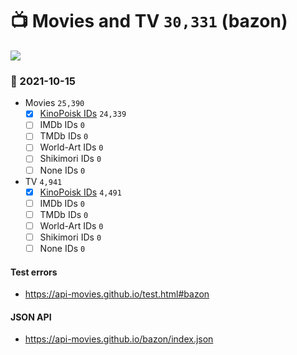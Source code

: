 # :tv: Movies and TV `30,331` (bazon)

<a href="https://API-Movies.github.io"><img src="https://API-Movies.github.io/banner.png?cache"></a>

### :date: 2021-10-15
- Movies `25,390`
  - [x] <a href="https://API-Movies.github.io/bazon/movie_kinopoisk_ids.json">KinoPoisk IDs</a> `24,339`
  - [ ] IMDb IDs `0`
  - [ ] TMDb IDs `0`
  - [ ] World-Art IDs `0`
  - [ ] Shikimori IDs `0`
  - [ ] None IDs `0`
- TV `4,941`
  - [x] <a href="https://API-Movies.github.io/bazon/tv_kinopoisk_ids.json">KinoPoisk IDs</a> `4,491`
  - [ ] IMDb IDs `0`
  - [ ] TMDb IDs `0`
  - [ ] World-Art IDs `0`
  - [ ] Shikimori IDs `0`
  - [ ] None IDs `0`
#### Test errors
- <a href='https://api-movies.github.io/test.html#bazon'>https://api-movies.github.io/test.html#bazon</a>
#### JSON API
- <a href='https://api-movies.github.io/bazon/index.json'>https://api-movies.github.io/bazon/index.json</a>
